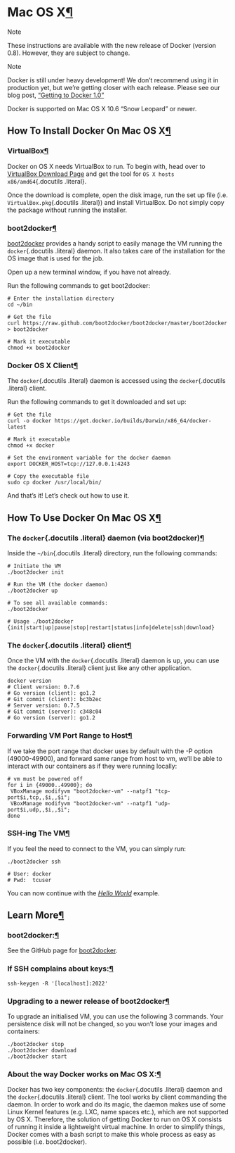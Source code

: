 Mac OS X[¶](#mac-os-x "Permalink to this headline")
===================================================

Note

These instructions are available with the new release of Docker (version
0.8). However, they are subject to change.

Note

Docker is still under heavy development! We don’t recommend using it in
production yet, but we’re getting closer with each release. Please see
our blog post, [“Getting to Docker
1.0”](http://blog.docker.io/2013/08/getting-to-docker-1-0/)

Docker is supported on Mac OS X 10.6 “Snow Leopard” or newer.

How To Install Docker On Mac OS X[¶](#how-to-install-docker-on-mac-os-x "Permalink to this headline")
-----------------------------------------------------------------------------------------------------

### VirtualBox[¶](#virtualbox "Permalink to this headline")

Docker on OS X needs VirtualBox to run. To begin with, head over to
[VirtualBox Download Page](https://www.virtualbox.org/wiki/Downloads)
and get the tool for `OS X hosts x86/amd64`{.docutils .literal}.

Once the download is complete, open the disk image, run the set up file
(i.e. `VirtualBox.pkg`{.docutils .literal}) and install VirtualBox. Do
not simply copy the package without running the installer.

### boot2docker[¶](#boot2docker "Permalink to this headline")

[boot2docker](https://github.com/boot2docker/boot2docker) provides a
handy script to easily manage the VM running the `docker`{.docutils
.literal} daemon. It also takes care of the installation for the OS
image that is used for the job.

Open up a new terminal window, if you have not already.

Run the following commands to get boot2docker:

    # Enter the installation directory
    cd ~/bin

    # Get the file
    curl https://raw.github.com/boot2docker/boot2docker/master/boot2docker > boot2docker

    # Mark it executable
    chmod +x boot2docker

### Docker OS X Client[¶](#docker-os-x-client "Permalink to this headline")

The `docker`{.docutils .literal} daemon is accessed using the
`docker`{.docutils .literal} client.

Run the following commands to get it downloaded and set up:

    # Get the file
    curl -o docker https://get.docker.io/builds/Darwin/x86_64/docker-latest

    # Mark it executable
    chmod +x docker

    # Set the environment variable for the docker daemon
    export DOCKER_HOST=tcp://127.0.0.1:4243

    # Copy the executable file
    sudo cp docker /usr/local/bin/

And that’s it! Let’s check out how to use it.

How To Use Docker On Mac OS X[¶](#how-to-use-docker-on-mac-os-x "Permalink to this headline")
---------------------------------------------------------------------------------------------

### The `docker`{.docutils .literal} daemon (via boot2docker)[¶](#the-docker-daemon-via-boot2docker "Permalink to this headline")

Inside the `~/bin`{.docutils .literal} directory, run the following
commands:

    # Initiate the VM
    ./boot2docker init

    # Run the VM (the docker daemon)
    ./boot2docker up

    # To see all available commands:
    ./boot2docker

    # Usage ./boot2docker {init|start|up|pause|stop|restart|status|info|delete|ssh|download}

### The `docker`{.docutils .literal} client[¶](#the-docker-client "Permalink to this headline")

Once the VM with the `docker`{.docutils .literal} daemon is up, you can
use the `docker`{.docutils .literal} client just like any other
application.

    docker version
    # Client version: 0.7.6
    # Go version (client): go1.2
    # Git commit (client): bc3b2ec
    # Server version: 0.7.5
    # Git commit (server): c348c04
    # Go version (server): go1.2

### Forwarding VM Port Range to Host[¶](#forwarding-vm-port-range-to-host "Permalink to this headline")

If we take the port range that docker uses by default with the -P option
(49000-49900), and forward same range from host to vm, we’ll be able to
interact with our containers as if they were running locally:

    # vm must be powered off
    for i in {49000..49900}; do
     VBoxManage modifyvm "boot2docker-vm" --natpf1 "tcp-port$i,tcp,,$i,,$i";
     VBoxManage modifyvm "boot2docker-vm" --natpf1 "udp-port$i,udp,,$i,,$i";
    done

### SSH-ing The VM[¶](#ssh-ing-the-vm "Permalink to this headline")

If you feel the need to connect to the VM, you can simply run:

    ./boot2docker ssh

    # User: docker
    # Pwd:  tcuser

You can now continue with the [*Hello
World*](../../examples/hello_world/#hello-world) example.

Learn More[¶](#learn-more "Permalink to this headline")
-------------------------------------------------------

### boot2docker:[¶](#id1 "Permalink to this headline")

See the GitHub page for
[boot2docker](https://github.com/boot2docker/boot2docker).

### If SSH complains about keys:[¶](#if-ssh-complains-about-keys "Permalink to this headline")

    ssh-keygen -R '[localhost]:2022'

### Upgrading to a newer release of boot2docker[¶](#upgrading-to-a-newer-release-of-boot2docker "Permalink to this headline")

To upgrade an initialised VM, you can use the following 3 commands. Your
persistence disk will not be changed, so you won’t lose your images and
containers:

    ./boot2docker stop
    ./boot2docker download
    ./boot2docker start

### About the way Docker works on Mac OS X:[¶](#about-the-way-docker-works-on-mac-os-x "Permalink to this headline")

Docker has two key components: the `docker`{.docutils .literal} daemon
and the `docker`{.docutils .literal} client. The tool works by client
commanding the daemon. In order to work and do its magic, the daemon
makes use of some Linux Kernel features (e.g. LXC, name spaces etc.),
which are not supported by OS X. Therefore, the solution of getting
Docker to run on OS X consists of running it inside a lightweight
virtual machine. In order to simplify things, Docker comes with a bash
script to make this whole process as easy as possible (i.e.
boot2docker).
